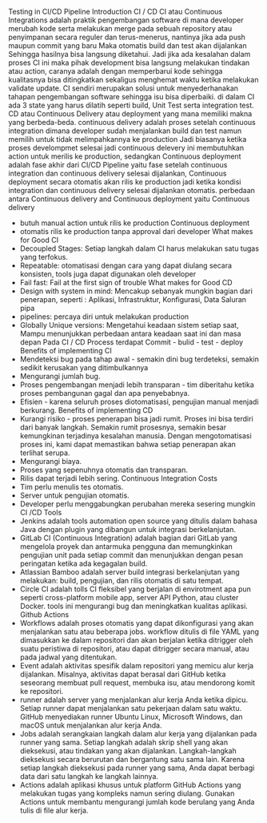 Testing in CI/CD Pipeline
Introduction CI / CD
CI atau Continuous Integrations adalah praktik pengembangan software di mana developer merubah kode serta melakukan merge pada sebuah repository atau penyimpanan secara reguler dan terus-menerus, nantinya jika ada push maupun commit yang baru Maka otomatis build dan test akan dijalankan Sehingga hasilnya bisa langsung diketahui. Jadi jika ada kesalahan dalam proses CI ini maka pihak development bisa langsung melakukan tindakan atau action, caranya adalah dengan memperbarui kode sehingga kualitasnya bisa ditingkatkan sekaligus menghemat waktu ketika melakukan validate update. CI sendiri merupakan solusi untuk menyederhanakan tahapan pengembangan software sehingga isu bisa diperbaiki. di dalam CI ada 3 state yang harus dilatih seperti build, Unit Test serta integration test.
CD atau Continuous Delivery atau deployment yang mana memiliki makna yang berbeda-beda. continuous delivery adalah proses setelah continuous integration dimana developer sudah menjalankan build dan test namun memilih untuk tidak melimpahkannya ke production Jadi biasanya ketika proses develompmet selesai jadi continuous delevery ini membutuhkan action untuk merilis ke production, sedangkan Continuous deployment adalah fase akhir dari CI/CD Pipeline yaitu fase setelah continuous integration dan continuous delivery selesai dijalankan, Continuous deployment secara otomatis akan rilis ke production jadi ketika kondisi integration dan continuous delivery selesai dijalankan otomatis.
perbedaan antara Continuous delivery and Continuous deployment yaitu
Continuous delivery

- butuh manual action untuk rilis ke production
  Continuous deployment
- otomatis rilis ke production tanpa approval dari developer
  What makes for Good CI
- Decoupled Stages: Setiap langkah dalam CI harus melakukan satu tugas yang terfokus.
- Repeatable: otomatisasi dengan cara yang dapat diulang secara konsisten, tools juga dapat digunakan oleh developer
- Fail fast: Fail at the first sign of trouble
  What makes for Good CD
- Design with system in mind: Mencakup sebanyak mungkin bagian dari penerapan, seperti : Aplikasi, Infrastruktur, Konfigurasi, Data
  Saluran pipa
- pipelines: percaya diri untuk melakukan production
- Globally Unique versions: Mengetahui keadaan sistem setiap saat, Mampu menunjukkan perbedaan antara keadaan saat ini dan masa depan
  Pada CI / CD Process terdapat Commit - bulid - test - deploy
  Benefits of implementing CI
- Mendeteksi bug pada tahap awal - semakin dini bug terdeteksi, semakin sedikit kerusakan yang ditimbulkannya
- Mengurangi jumlah bug.
- Proses pengembangan menjadi lebih transparan - tim diberitahu ketika proses pembangunan gagal dan apa penyebabnya.
- Efisien - karena seluruh proses diotomatisasi, pengujian manual menjadi berkurang.
  Benefits of implementing CD
- Kurangi risiko - proses penerapan bisa jadi rumit. Proses ini bisa terdiri dari banyak langkah. Semakin rumit prosesnya, semakin besar kemungkinan terjadinya kesalahan manusia. Dengan mengotomatisasi proses ini, kami dapat memastikan bahwa setiap penerapan akan terlihat serupa.
- Mengurangi biaya.
- Proses yang sepenuhnya otomatis dan transparan.
- Rilis dapat terjadi lebih sering.
  Continuous Integration Costs
- Tim perlu menulis tes otomatis.
- Server untuk pengujian otomatis.
- Developer perlu menggabungkan perubahan mereka sesering mungkin
  CI /CD Tools
- Jenkins adalah tools automation open source yang ditulis dalam bahasa Java dengan plugin yang dibangun untuk integrasi berkelanjutan.
- GitLab CI (Continuous Integration) adalah bagian dari GitLab yang mengelola proyek dan antarmuka pengguna dan memungkinkan pengujian unit pada setiap commit dan menunjukkan dengan pesan peringatan ketika ada kegagalan build.
- Atlassian Bamboo adalah server build integrasi berkelanjutan yang melakukan: build, pengujian, dan rilis otomatis di satu tempat.
- Circle CI adalah tolls CI fleksibel yang berjalan di envirotment apa pun seperti cross-platform mobile app, server API Python, atau cluster Docker. tools ini mengurangi bug dan meningkatkan kualitas aplikasi.
  Github Actions
- Workflows adalah proses otomatis yang dapat dikonfigurasi yang akan menjalankan satu atau beberapa jobs. workflow ditulis di file YAML yang dimasukkan ke dalam repositori dan akan berjalan ketika ditrigger oleh suatu peristiwa di repositori, atau dapat ditrigger secara manual, atau pada jadwal yang ditentukan.
- Event adalah aktivitas spesifik dalam repositori yang memicu alur kerja dijalankan. Misalnya, aktivitas dapat berasal dari GitHub ketika seseorang membuat pull request, membuka isu, atau mendorong komit ke repositori.
- runner adalah server yang menjalankan alur kerja Anda ketika dipicu. Setiap runner dapat menjalankan satu pekerjaan dalam satu waktu. GitHub menyediakan runner Ubuntu Linux, Microsoft Windows, dan macOS untuk menjalankan alur kerja Anda.
- Jobs adalah serangkaian langkah dalam alur kerja yang dijalankan pada runner yang sama. Setiap langkah adalah skrip shell yang akan dieksekusi, atau tindakan yang akan dijalankan. Langkah-langkah dieksekusi secara berurutan dan bergantung satu sama lain. Karena setiap langkah dieksekusi pada runner yang sama, Anda dapat berbagi data dari satu langkah ke langkah lainnya.
- Actions adalah aplikasi khusus untuk platform GitHub Actions yang melakukan tugas yang kompleks namun sering diulang. Gunakan Actions untuk membantu mengurangi jumlah kode berulang yang Anda tulis di file alur kerja.
